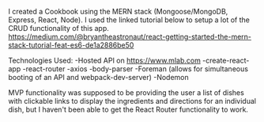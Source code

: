 I created a Cookbook using the MERN stack (Mongoose/MongoDB, Express, React, Node). I used the linked tutorial below to setup a lot of the CRUD functionality of this app. https://medium.com/@bryantheastronaut/react-getting-started-the-mern-stack-tutorial-feat-es6-de1a2886be50

Technologies Used:
  -Hosted API on https://www.mlab.com
  -create-react-app
  -react-router
  -axios
  -body-parser
  -Foreman (allows for simultaneous booting of an API and webpack-dev-server)
  -Nodemon

MVP functionality was supposed to be providing the user a list of dishes with clickable links to display the ingredients and directions for an individual dish, but I haven't been able to get the React Router functionality to work.
